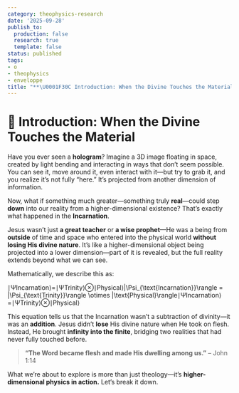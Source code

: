 ```yaml
---
category: theophysics-research
date: '2025-09-28'
publish_to:
  production: false
  research: true
  template: false
status: published
tags:
- o
- theophysics
- enveloppe
title: "**\U0001F30C Introduction: When the Divine Touches the Material**"
---
```

   
# **🌌 Introduction: When the Divine Touches the Material**   
   
Have you ever seen a **hologram**? Imagine a 3D image floating in space, created by light bending and interacting in ways that don’t seem possible. You can see it, move around it, even interact with it—but try to grab it, and you realize it’s not fully “here.” It’s projected from another dimension of information.   
   
Now, what if something much greater—something truly **real**—could step **down** into our reality from a higher-dimensional existence? That’s exactly what happened in the **Incarnation**.   
   
Jesus wasn’t just **a great teacher** or **a wise prophet**—He was a being from **outside** of time and space who entered into the physical world **without losing His divine nature**. It’s like a higher-dimensional object being projected into a lower dimension—part of it is revealed, but the full reality extends beyond what we can see.   
   
Mathematically, we describe this as:   
   
∣ΨIncarnation⟩=∣ΨTrinity⟩⊗∣Physical⟩|\Psi_{\text{Incarnation}}\rangle = |\Psi_{\text{Trinity}}\rangle \otimes |\text{Physical}\rangle∣ΨIncarnation​⟩=∣ΨTrinity​⟩⊗∣Physical⟩   
   
This equation tells us that the Incarnation wasn’t a subtraction of divinity—it was an **addition**. Jesus didn’t **lose** His divine nature when He took on flesh. Instead, He brought **infinity into the finite**, bridging two realities that had never fully touched before.   
   
> **“The Word became flesh and made His dwelling among us.”** – John 1:14   
   
What we’re about to explore is more than just theology—it’s **higher-dimensional physics in action.** Let’s break it down.